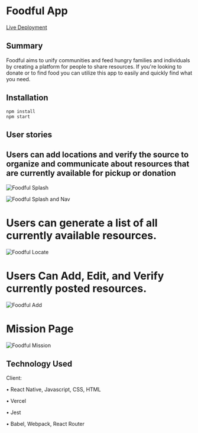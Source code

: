 # Foodful App

[Live Deployment](https://foodful.agiannotti.vercel.app/)

## Summary 
Foodful aims to unify communities and feed hungry families and individuals by creating a platform for people to share resources. If you're looking to donate or to find food you can utilize this app to easily and quickly find what you need. 

## Installation

```
npm install
npm start
```

## User stories

## Users can add locations and verify the source to organize and communicate about resources that are currently available for pickup or donation

![Foodful Splash](https://user-images.githubusercontent.com/72902345/107166552-f5c2a480-697b-11eb-9d01-0a0bd52d3144.PNG)

![Foodful Splash and Nav](https://user-images.githubusercontent.com/72902345/107166696-68338480-697c-11eb-83f0-3edc11e3ac88.PNG)


# Users can generate a list of all currently available resources.

![Foodful Locate](https://user-images.githubusercontent.com/72902345/107166611-21de2580-697c-11eb-8763-16b86d3d6f81.PNG)

# Users Can Add, Edit, and Verify currently posted resources. 

![Foodful Add](https://user-images.githubusercontent.com/72902345/107166894-fa3b8d00-697c-11eb-8dea-a33a9233b844.PNG)

# Mission Page

![Foodful Mission](https://user-images.githubusercontent.com/72902345/107166753-8dc08e00-697c-11eb-8b2a-d442d1448a75.PNG)

## Technology Used

Client:

• React Native, Javascript, CSS, HTML

• Vercel

• Jest

• Babel, Webpack, React Router
